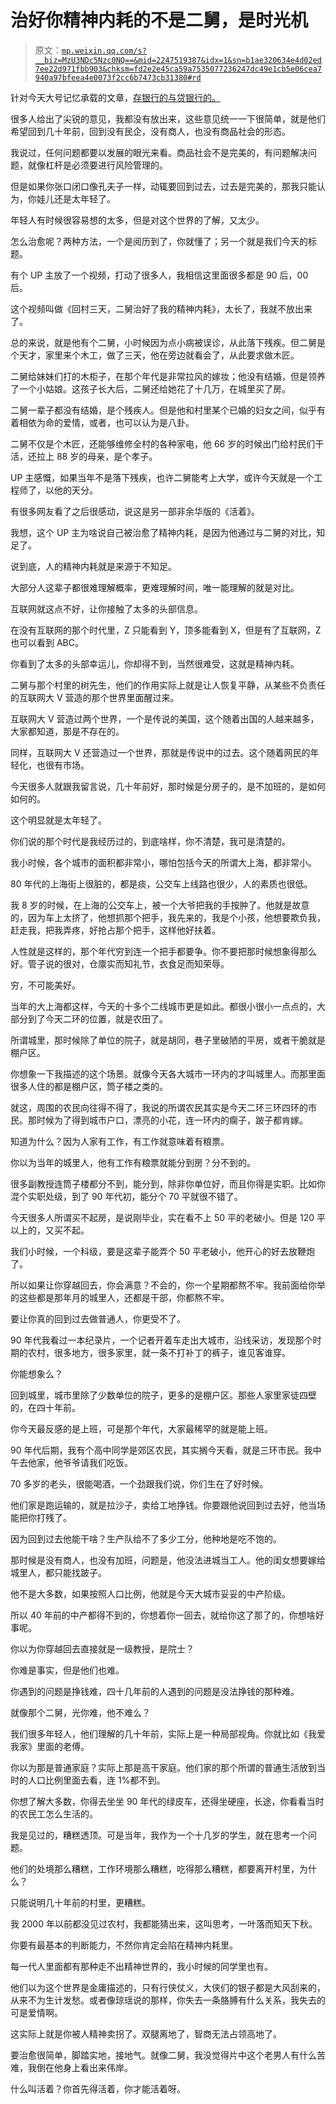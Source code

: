 # 治好你精神内耗的不是二舅，是时光机

> 原文：[`mp.weixin.qq.com/s?__biz=MzU3NDc5Nzc0NQ==&mid=2247519387&idx=1&sn=b1ae320634e4d02ed7ee22d971fbb903&chksm=fd2e2e45ca59a7535077236247dc49e1cb5e06cea7940a97bfeea4e0073f2cc6b7473cb31380#rd`](http://mp.weixin.qq.com/s?__biz=MzU3NDc5Nzc0NQ==&mid=2247519387&idx=1&sn=b1ae320634e4d02ed7ee22d971fbb903&chksm=fd2e2e45ca59a7535077236247dc49e1cb5e06cea7940a97bfeea4e0073f2cc6b7473cb31380#rd)

针对今天大号记忆承载的文章，[存银行的与贷银行的。](http://mp.weixin.qq.com/s?__biz=MzU0MjYwNDU2Mw==&mid=2247507185&idx=2&sn=accaac44b8326475782591131dc2fb8a&chksm=fb1ab08dcc6d399b795a2084d851392d57dd4f62dbbcb92eb8d84882bdd12cb88fad3633bee2&scene=21#wechat_redirect)

很多人给出了尖锐的意见，我都没有放出来，这些意见统一一下很简单，就是他们希望回到几十年前，回到没有民企，没有商人，也没有商品社会的形态。

我说过，任何问题都要以发展的眼光来看。商品社会不是完美的，有问题解决问题，就像杠杆是必须要进行风险管理的。

但是如果你张口闭口像孔夫子一样，动辄要回到过去，过去是完美的，那我只能认为，你娃儿还是太年轻了。

年轻人有时候很容易想的太多，但是对这个世界的了解，又太少。

怎么治愈呢？两种方法，一个是阅历到了，你就懂了；另一个就是我们今天的标题。

有个 UP 主放了一个视频，打动了很多人，我相信这里面很多都是 90 后，00 后。

这个视频叫做《回村三天，二舅治好了我的精神内耗》，太长了，我就不放出来了。

总的来说，就是他有个二舅，小时候因为点小病被误诊，从此落下残疾。但二舅是个天才，家里来个木工，做了三天，他在旁边就看会了，从此要求做木匠。

二舅给妹妹们打的木柜子，在那个年代是非常拉风的嫁妆；他没有结婚，但是领养了一个小姑娘。这孩子长大后，二舅还给她花了十几万，在城里买了房。

二舅一辈子都没有结婚，是个残疾人。但是他和村里某个已婚的妇女之间，似乎有着相依为命的爱情，或者，也可以认为是八卦。

二舅不仅是个木匠，还能够维修全村的各种家电，他 66 岁的时候出门给村民们干活，还拉上 88 岁的母亲，是个孝子。

UP 主感慨，如果当年不是落下残疾，也许二舅能考上大学，或许今天就是一个工程师了，以他的天分。

有很多网友看了之后很感动，说这是另一部非余华版的《活着》。

我想，这个 UP 主为啥说自己被治愈了精神内耗，是因为他通过与二舅的对比，知足了。

说到底，人的精神内耗就是来源于不知足。

大部分人这辈子都很难理解概率，更难理解时间，唯一能理解的就是对比。

互联网就这点不好，让你接触了太多的头部信息。

在没有互联网的那个时代里，Z 只能看到 Y，顶多能看到 X，但是有了互联网，Z 也可以看到 ABC。

你看到了太多的头部幸运儿，你却得不到，当然很难受，这就是精神内耗。

二舅与那个村里的树先生，他们的作用实际上就是让人恢复平静，从某些不负责任的互联网大 V 营造的那个世界里面醒过来。

互联网大 V 营造过两个世界，一个是传说的美国，这个随着出国的人越来越多，大家都知道，那是不存在的。

同样，互联网大 V 还营造过一个世界，那就是传说中的过去。这个随着网民的年轻化，也很有市场。

今天很多人就跟我留言说，几十年前好，那时候是分房子的，是不加班的，是如何如何的。

这个明显就是太年轻了。

你们说的那个时代是我经历过的，到底啥样，你不清楚，我可是清楚的。

我小时候，各个城市的面积都非常小，哪怕包括今天的所谓大上海，都非常小。

80 年代的上海街上很脏的，都是痰，公交车上线路也很少，人的素质也很低。

我 8 岁的时候，在上海的公交车上，被一个大爷把我的手按肿了。他就是故意的，因为车上太挤了，他想抓那个把手，我先来的，我是个小孩，他想要欺负我，赶走我，把我弄疼，好抢占那个把手，这样他好扶着。

人性就是这样的，那个年代穷到连一个把手都要争。你不要把那时候想象得那么好。管子说的很对，仓廪实而知礼节，衣食足而知荣辱。

穷，不可能美好。

当年的大上海都这样，今天的十多个二线城市更是如此。都很小很小一点点的，大部分到了今天二环的位置，就是农田了。

所谓城里，那时候除了单位的院子，就是胡同，巷子里破陋的平房，或者干脆就是棚户区。

你想象一下我描述的这个场景。就像今天各大城市一环内的才叫城里人。而那里面很多人住的都是棚户区，筒子楼之类的。

就这，周围的农民向往得不得了，我说的所谓农民其实是今天二环三环四环的市民。那时候为了得到城市户口，漂亮的小花，连一环内的瘸子，跛子都肯嫁。

知道为什么？因为人家有工作，有工作就意味着有粮票。

你以为当年的城里人，他有工作有粮票就能分到房？分不到的。

很多副教授连筒子楼都分不到，能分到，除非你单位好，而且你得是实职。比如你混个实职处级，到了 90 年代初，能分个 70 平就很不错了。

今天很多人所谓买不起房，是说刚毕业，实在看不上 50 平的老破小。但是 120 平以上的，又买不起。

我们小时候，一个科级，要是这辈子能弄个 50 平老破小，他开心的好去放鞭炮了。

所以如果让你穿越回去，你会满意？不会的，你一个星期都熬不牢。我前面给你举的这些都是那年月的城里人，还都是干部，你都熬不牢。

要让你真的回到过去做普通人，你更受不了。

90 年代我看过一本纪录片，一个记者开着车走出大城市，沿线采访，发现那个时期的农村，很多地方，很多家里，就一条不打补丁的裤子，谁见客谁穿。

你能想象么？

回到城里，城市里除了少数单位的院子，更多的是棚户区。那些人家里家徒四壁的，在四十年前。

你今天最反感的是上班，可是那个年代，大家最稀罕的就是能上班。

90 年代后期，我有个高中同学是郊区农民，其实搁今天看，就是三环市民。我中午去他家，他爷爷请我们吃饭。

70 多岁的老头，很能喝酒，一个劲跟我们说，你们生在了好时候。

他们家是跑运输的，就是拉沙子，卖给工地挣钱。你要跟他说回到过去好，他当场能把你打残了。

因为回到过去他能干啥？生产队给不了多少工分，他种地是吃不饱的。

那时候是没有商人，也没有加班，问题是，他没法进城当工人。他的闺女想要嫁给城里人，都只能找跛子。

他不是大多数，如果按照人口比例，他就是今天大城市妥妥的中产阶级。

所以 40 年前的中产都得不到的，你想着你一回去，就给你这了那了的，你想啥好事呢。

你以为你穿越回去直接就是一级教授，是院士？

你难是事实，但是他们也难。

你遇到的问题是挣钱难，四十几年前的人遇到的问题是没法挣钱的那种难。

就像那个二舅，光你难，他不难么？

我们很多年轻人，他们理解的几十年前，实际上是一种局部视角。你就比如《我爱我家》里面的老傅。

你以为那是普通家庭？实际上那是高干家庭。他们家的那个所谓的普通生活放到当时的人口比例里面去看，连 1%都不到。

你想了解大多数，你得去坐坐 90 年代的绿皮车，还得坐硬座，长途，你看看当时的农民工怎么生活的。

我是见过的，糟糕透顶。可是当年，我作为一个十几岁的学生，就在思考一个问题。

他们的处境那么糟糕，工作环境那么糟糕，吃得那么糟糕，都要离开村里，为什么？

只能说明几十年前的村里，更糟糕。

我 2000 年以前都没见过农村，我都能猜出来，这叫思考，一叶落而知天下秋。

你要有最基本的判断能力，不然你肯定会陷在精神内耗里。

每一代人里面都有那种走不出精神世界的，我小时候的同学里也有。

他们以为这个世界是金庸描述的，只有行侠仗义，大侠们的银子都是大风刮来的，从来不为生计发愁。或者像琼瑶说的那样，你失去一条胳膊有什么关系，我失去的可是爱情啊。

这实际上就是你被人精神卖拐了。双腿离地了，智商无法占领高地了。

要治愈很简单，脚踏实地，接地气。就像二舅，我没觉得片中这个老男人有什么苦难，我倒在他身上看出来伟岸。

什么叫活着？你首先得活着，你才能活着呀。